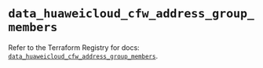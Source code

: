 # `data_huaweicloud_cfw_address_group_members`

Refer to the Terraform Registry for docs: [`data_huaweicloud_cfw_address_group_members`](https://registry.terraform.io/providers/huaweicloud/huaweicloud/1.71.1/docs/data-sources/cfw_address_group_members).
